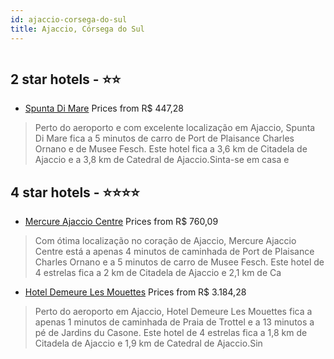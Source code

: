 ```yaml
---
id: ajaccio-corsega-do-sul
title: Ajaccio, Córsega do Sul
---
```


<center><img src="https://i.travelapi.com/hotels/1000000/30000/23100/23060/bff4ef71_z.jpg" alt="" /></center>


##  2 star hotels - ⭐️⭐️

-    [Spunta Di Mare](https://www.hurb.com/br/aud/https://www.hurb.com/br/hotels/ajaccio/spunta-di-mare-HT-S3PX?cmp=18055) Prices from R$ 447,28
   > Perto do aeroporto e com excelente localização em Ajaccio, Spunta Di Mare fica a 5 minutos de carro de Port de Plaisance Charles Ornano e de Musee Fesch.  Este hotel fica a 3,6 km de Citadela de Ajaccio e a 3,8 km de Catedral de Ajaccio.Sinta-se em casa e

##  4 star hotels - ⭐️⭐️⭐️⭐️

-    [Mercure Ajaccio Centre](https://www.hurb.com/br/aud/https://www.hurb.com/br/hotels/ajaccio/mercure-ajaccio-centre-HT-OHHT?cmp=18055) Prices from R$ 760,09
   > Com ótima localização no coração de Ajaccio, Mercure Ajaccio Centre está a apenas 4 minutos de caminhada de Port de Plaisance Charles Ornano e a 5 minutos de carro de Musee Fesch.  Este hotel de 4 estrelas fica a 2 km de Citadela de Ajaccio e 2,1 km de Ca
-    [Hotel Demeure Les Mouettes](https://www.hurb.com/br/aud/https://www.hurb.com/br/hotels/ajaccio/hotel-demeure-les-mouettes-HT-AZVT?cmp=18055) Prices from R$ 3.184,28
   > Perto do aeroporto em Ajaccio, Hotel Demeure Les Mouettes fica a apenas 1 minutos de caminhada de Praia de Trottel e a 13 minutos a pé de Jardins du Casone.  Este hotel de 4 estrelas fica a 1,8 km de Citadela de Ajaccio e 1,9 km de Catedral de Ajaccio.Sin
